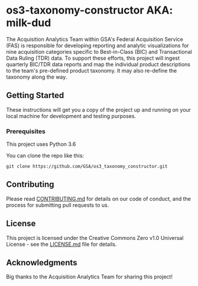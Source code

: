 # os3-taxonomy-constructor AKA: milk-dud

The Acquisition Analytics Team within GSA's Federal Acquisition Service (FAS) is responsible for developing reporting and analytic visualizations for nine acquisition categories specific to Best-in-Class (BIC) and Transactional Data Ruling (TDR) data. To support these efforts, this project will ingest quarterly BIC/TDR data reports and map the individual product descriptions to the team's pre-defined product taxonomy. It may also re-define the taxonomy along the way.

## Getting Started

These instructions will get you a copy of the project up and running on your local machine for development and testing purposes. 

### Prerequisites

This project uses Python 3.6

You can clone the repo like this:

```
git clone https://github.com/GSA/os3_taxonomy_constructor.git
```

## Contributing

Please read [CONTRIBUTING.md](https://github.com/GSA/os3_taxonomy_constructor/blob/master/.github/CONTRIBUTING.MD) for details on our code of conduct, and the process for submitting pull requests to us.

## License

This project is licensed under the Creative Commons Zero v1.0 Universal License - see the [LICENSE.md](https://github.com/GSA/os3_taxonomy_constructor/blob/master/.github/LICENSE) file for details.

## Acknowledgments
Big thanks to the Acquisition Analytics Team for sharing this project!

